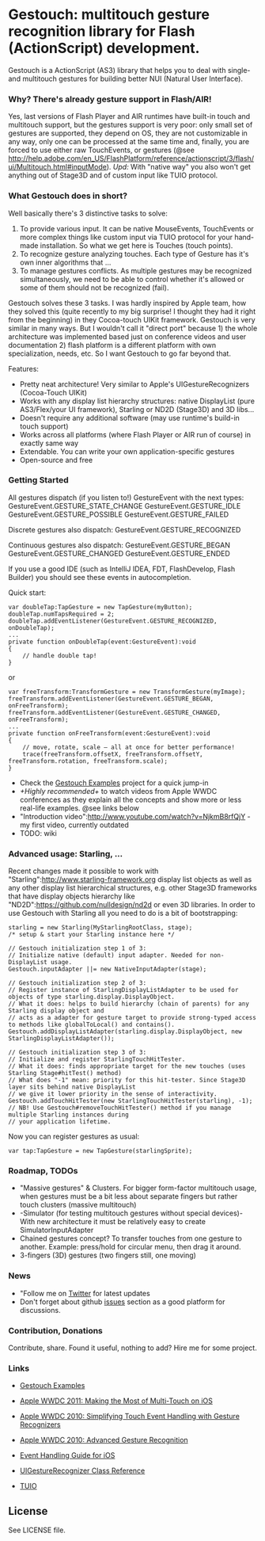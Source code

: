 # Gestouch: multitouch gesture recognition library for Flash (ActionScript) development.

Gestouch is a ActionScript (AS3) library that helps you to deal with single- and multitouch gestures for building better NUI (Natural User Interface).


### Why? There's already gesture support in Flash/AIR!

Yes, last versions of Flash Player and AIR runtimes have built-in touch and multitouch support, but the gestures support is very poor: only small set of gestures are supported, they depend on OS, they are not customizable in any way, only one can be processed at the same time and, finally, you are forced to use either raw TouchEvents, or gestures (@see http://help.adobe.com/en_US/FlashPlatform/reference/actionscript/3/flash/ui/Multitouch.html#inputMode).
_Upd:_ With "native way" you also won't get anything out of Stage3D and of custom input like TUIO protocol. 



### What Gestouch does in short?

Well basically there's 3 distinctive tasks to solve:

1. To provide various input. It can be native MouseEvents, TouchEvents or more complex things like custom input via TUIO protocol for your hand-made installation. So what we get here is Touches (touch points).
2. To recognize gesture analyzing touches. Each type of Gesture has it's own inner algorithms that ... 
3. To manage gestures conflicts. As multiple gestures may be recognized simultaneously, we need to be able to control whether it's allowed or some of them should not be recognized (fail).

Gestouch solves these 3 tasks.
I was hardly inspired by Apple team, how they solved this (quite recently to my big surprise! I thought they had it right from the beginning) in they Cocoa-touch UIKit framework. Gestouch is very similar in many ways. But I wouldn't call it "direct port" because 1) the whole architecture was implemented based just on conference videos and user documentation 2) flash platform is a different platform with own specialization, needs, etc.
So I want Gestouch to go far beyond that.

Features:

* Pretty neat architecture! Very similar to Apple's UIGestureRecognizers (Cocoa-Touch UIKit)
* Works with any display list hierarchy structures: native DisplayList (pure AS3/Flex/your UI framework), Starling or ND2D (Stage3D) and 3D libs...
* Doesn't require any additional software (may use runtime's build-in touch support)
* Works across all platforms (where Flash Player or AIR run of course) in exactly same way
* Extendable. You can write your own application-specific gestures
* Open-source and free



### Getting Started

All gestures dispatch (if you listen to!) GestureEvent with the next types:
GestureEvent.GESTURE_STATE_CHANGE
GestureEvent.GESTURE_IDLE
GestureEvent.GESTURE_POSSIBLE
GestureEvent.GESTURE_FAILED

Discrete gestures also dispatch:
GestureEvent.GESTURE_RECOGNIZED

Continuous gestures also dispatch:
GestureEvent.GESTURE_BEGAN
GestureEvent.GESTURE_CHANGED
GestureEvent.GESTURE_ENDED

If you use a good IDE (such as IntelliJ IDEA, FDT, FlashDevelop, Flash Builder) you should see these events in autocompletion.

Quick start:
<pre><code>var doubleTap:TapGesture = new TapGesture(myButton);
doubleTap.numTapsRequired = 2;
doubleTap.addEventListener(GestureEvent.GESTURE_RECOGNIZED, onDoubleTap);
...
private function onDoubleTap(event:GestureEvent):void
{
	// handle double tap!
}
</code></pre>
or
<pre><code>var freeTransform:TransformGesture = new TransformGesture(myImage);
freeTransform.addEventListener(GestureEvent.GESTURE_BEGAN, onFreeTransform);
freeTransform.addEventListener(GestureEvent.GESTURE_CHANGED, onFreeTransform);
...
private function onFreeTransform(event:GestureEvent):void
{
	// move, rotate, scale — all at once for better performance!
	trace(freeTransform.offsetX, freeTransform.offsetY, freeTransform.rotation, freeTransform.scale);
}
</code></pre>

* Check the [Gestouch Examples](http://github.com/fljot/GestouchExamples) project for a quick jump-in
* *+Highly recommended+* to watch videos from Apple WWDC conferences as they explain all the concepts and show more or less real-life examples. @see links below
* "Introduction video":http://www.youtube.com/watch?v=NjkmB8rfQjY - my first video, currently outdated
* TODO: wiki



### Advanced usage: Starling, ...


Recent changes made it possible to work with "Starling":http://www.starling-framework.org display list objects as well as any other display list hierarchical structures, e.g. other Stage3D frameworks that have display objects hierarchy like "ND2D":https://github.com/nulldesign/nd2d or even 3D libraries.
In order to use Gestouch with Starling all you need to do is a bit of bootstrapping:
<pre><code>starling = new Starling(MyStarlingRootClass, stage);
/* setup & start your Starling instance here */

// Gestouch initialization step 1 of 3:
// Initialize native (default) input adapter. Needed for non-DisplayList usage.
Gestouch.inputAdapter ||= new NativeInputAdapter(stage);

// Gestouch initialization step 2 of 3:
// Register instance of StarlingDisplayListAdapter to be used for objects of type starling.display.DisplayObject.
// What it does: helps to build hierarchy (chain of parents) for any Starling display object and
// acts as a adapter for gesture target to provide strong-typed access to methods like globalToLocal() and contains().
Gestouch.addDisplayListAdapter(starling.display.DisplayObject, new StarlingDisplayListAdapter());

// Gestouch initialization step 3 of 3:
// Initialize and register StarlingTouchHitTester.
// What it does: finds appropriate target for the new touches (uses Starling Stage#hitTest() method)
// What does "-1" mean: priority for this hit-tester. Since Stage3D layer sits behind native DisplayList
// we give it lower priority in the sense of interactivity.
Gestouch.addTouchHitTester(new StarlingTouchHitTester(starling), -1);
// NB! Use Gestouch#removeTouchHitTester() method if you manage multiple Starling instances during
// your application lifetime.
</code></pre>

Now you can register gestures as usual:
<pre><code>var tap:TapGesture = new TapGesture(starlingSprite);</code></pre>



### Roadmap, TODOs

* "Massive gestures" & Clusters. For bigger form-factor multitouch usage, when gestures must be a bit less about separate fingers but rather touch clusters (massive multitouch) 
* -Simulator (for testing multitouch gestures without special devices)- With new architecture it must be relatively easy to create SimulatorInputAdapter
* Chained gestures concept? To transfer touches from one gesture to another. Example: press/hold for circular menu, then drag it around.
* 3-fingers (3D) gestures (two fingers still, one moving)



### News

* "Follow me on [Twitter](http://twitter.com/fljot) for latest updates
* Don't forget about github [issues](https://github.com/fljot/Gestouch/issues) section as a good platform for discussions.



### Contribution, Donations

Contribute, share. Found it useful, nothing to add? Hire me for some project.



### Links

* [Gestouch Examples](http://github.com/fljot/GestouchExamples)

* [Apple WWDC 2011: Making the Most of Multi-Touch on iOS](https://developer.apple.com/videos/wwdc/2011/?id=118)
* [Apple WWDC 2010: Simplifying Touch Event Handling with Gesture Recognizers](https://developer.apple.com/videos/wwdc/2010/?id=120)
* [Apple WWDC 2010: Advanced Gesture Recognition](https://developer.apple.com/videos/wwdc/2010/?id=121)
* [Event Handling Guide for iOS](https://developer.apple.com/library/ios/documentation/EventHandling/Conceptual/EventHandlingiPhoneOS/)
* [UIGestureRecognizer Class Reference](https://developer.apple.com/library/ios/documentation/UIKit/Reference/UIGestureRecognizer_Class/)

* [TUIO](http://www.tuio.org)



## License

See LICENSE file.